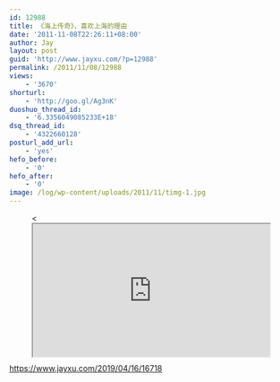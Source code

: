 ```yaml
---
id: 12988
title: 《海上传奇》，喜欢上海的理由
date: '2011-11-08T22:26:11+08:00'
author: Jay
layout: post
guid: 'http://www.jayxu.com/?p=12988'
permalink: /2011/11/08/12988
views:
    - '3670'
shorturl:
    - 'http://goo.gl/Ag3nK'
duoshuo_thread_id:
    - '6.3356049085233E+18'
dsq_thread_id:
    - '4322660128'
posturl_add_url:
    - 'yes'
hefo_before:
    - '0'
hefo_after:
    - '0'
image: /log/wp-content/uploads/2011/11/timg-1.jpg
---
```


<!-- wp:html -->
<figure><<div style="position:relative;width:100%;height:0;padding-bottom:56%;"><iframe style="width:100%;height:100%;position:absolute;left:0;top:0;" src="https://v.qq.com/txp/iframe/player.html?vid=6pCokkiy01i" allowfullscreen="true"></iframe></div></figure>
<!-- /wp:html -->

<!-- wp:paragraph -->
<p><a href="https://www.jayxu.com/2019/04/16/16718">https://www.jayxu.com/2019/04/16/16718</a></p>
<!-- /wp:paragraph -->
